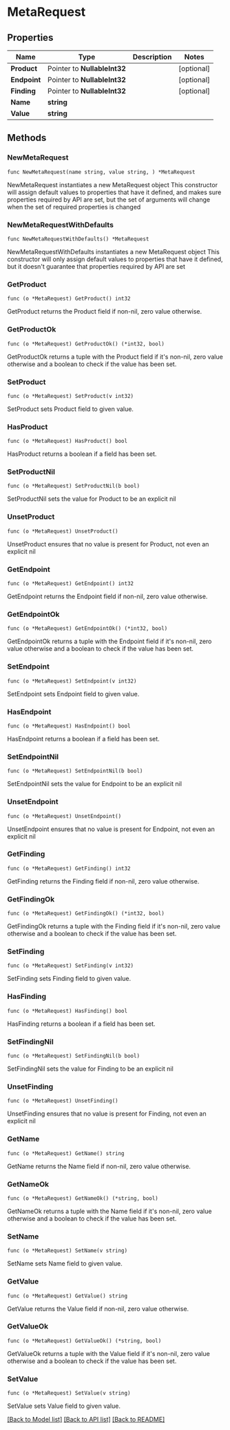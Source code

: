 # MetaRequest

## Properties

Name | Type | Description | Notes
------------ | ------------- | ------------- | -------------
**Product** | Pointer to **NullableInt32** |  | [optional] 
**Endpoint** | Pointer to **NullableInt32** |  | [optional] 
**Finding** | Pointer to **NullableInt32** |  | [optional] 
**Name** | **string** |  | 
**Value** | **string** |  | 

## Methods

### NewMetaRequest

`func NewMetaRequest(name string, value string, ) *MetaRequest`

NewMetaRequest instantiates a new MetaRequest object
This constructor will assign default values to properties that have it defined,
and makes sure properties required by API are set, but the set of arguments
will change when the set of required properties is changed

### NewMetaRequestWithDefaults

`func NewMetaRequestWithDefaults() *MetaRequest`

NewMetaRequestWithDefaults instantiates a new MetaRequest object
This constructor will only assign default values to properties that have it defined,
but it doesn't guarantee that properties required by API are set

### GetProduct

`func (o *MetaRequest) GetProduct() int32`

GetProduct returns the Product field if non-nil, zero value otherwise.

### GetProductOk

`func (o *MetaRequest) GetProductOk() (*int32, bool)`

GetProductOk returns a tuple with the Product field if it's non-nil, zero value otherwise
and a boolean to check if the value has been set.

### SetProduct

`func (o *MetaRequest) SetProduct(v int32)`

SetProduct sets Product field to given value.

### HasProduct

`func (o *MetaRequest) HasProduct() bool`

HasProduct returns a boolean if a field has been set.

### SetProductNil

`func (o *MetaRequest) SetProductNil(b bool)`

 SetProductNil sets the value for Product to be an explicit nil

### UnsetProduct
`func (o *MetaRequest) UnsetProduct()`

UnsetProduct ensures that no value is present for Product, not even an explicit nil
### GetEndpoint

`func (o *MetaRequest) GetEndpoint() int32`

GetEndpoint returns the Endpoint field if non-nil, zero value otherwise.

### GetEndpointOk

`func (o *MetaRequest) GetEndpointOk() (*int32, bool)`

GetEndpointOk returns a tuple with the Endpoint field if it's non-nil, zero value otherwise
and a boolean to check if the value has been set.

### SetEndpoint

`func (o *MetaRequest) SetEndpoint(v int32)`

SetEndpoint sets Endpoint field to given value.

### HasEndpoint

`func (o *MetaRequest) HasEndpoint() bool`

HasEndpoint returns a boolean if a field has been set.

### SetEndpointNil

`func (o *MetaRequest) SetEndpointNil(b bool)`

 SetEndpointNil sets the value for Endpoint to be an explicit nil

### UnsetEndpoint
`func (o *MetaRequest) UnsetEndpoint()`

UnsetEndpoint ensures that no value is present for Endpoint, not even an explicit nil
### GetFinding

`func (o *MetaRequest) GetFinding() int32`

GetFinding returns the Finding field if non-nil, zero value otherwise.

### GetFindingOk

`func (o *MetaRequest) GetFindingOk() (*int32, bool)`

GetFindingOk returns a tuple with the Finding field if it's non-nil, zero value otherwise
and a boolean to check if the value has been set.

### SetFinding

`func (o *MetaRequest) SetFinding(v int32)`

SetFinding sets Finding field to given value.

### HasFinding

`func (o *MetaRequest) HasFinding() bool`

HasFinding returns a boolean if a field has been set.

### SetFindingNil

`func (o *MetaRequest) SetFindingNil(b bool)`

 SetFindingNil sets the value for Finding to be an explicit nil

### UnsetFinding
`func (o *MetaRequest) UnsetFinding()`

UnsetFinding ensures that no value is present for Finding, not even an explicit nil
### GetName

`func (o *MetaRequest) GetName() string`

GetName returns the Name field if non-nil, zero value otherwise.

### GetNameOk

`func (o *MetaRequest) GetNameOk() (*string, bool)`

GetNameOk returns a tuple with the Name field if it's non-nil, zero value otherwise
and a boolean to check if the value has been set.

### SetName

`func (o *MetaRequest) SetName(v string)`

SetName sets Name field to given value.


### GetValue

`func (o *MetaRequest) GetValue() string`

GetValue returns the Value field if non-nil, zero value otherwise.

### GetValueOk

`func (o *MetaRequest) GetValueOk() (*string, bool)`

GetValueOk returns a tuple with the Value field if it's non-nil, zero value otherwise
and a boolean to check if the value has been set.

### SetValue

`func (o *MetaRequest) SetValue(v string)`

SetValue sets Value field to given value.



[[Back to Model list]](../README.md#documentation-for-models) [[Back to API list]](../README.md#documentation-for-api-endpoints) [[Back to README]](../README.md)


